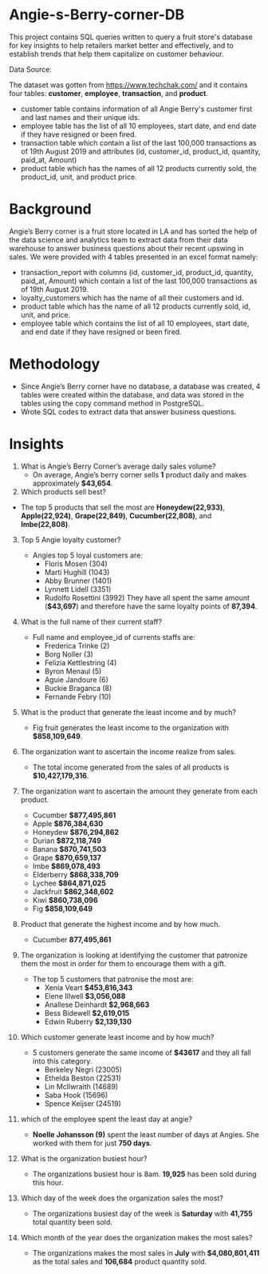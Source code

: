 # Angie-s-Berry-corner-DB

This project contains SQL queries written to query a fruit store's database for key insights to help retailers market better and effectively, and to establish trends that help them capitalize on customer behaviour.

Data Source:

The dataset was gotten from https://www.techchak.com/ and it contains four tables:  **customer**, **employee**, **transaction**, and **product**.
- customer table contains information of all Angie Berry's customer first and last names and their unique ids. 
- employee table has the list of all 10 employees, start date, and end date if they have resigned or been fired.
- transaction table which contain a list of the last 100,000 transactions as of 19th August 2019 and attributes (id, customer_id, product_id, quantity, paid_at, Amount) 
-  product table which has the names of all 12 products currently sold, the product_id, unit, and product price.


# Background

Angie’s Berry corner is a fruit store located in LA and has sorted the help of the data science and analytics team to extract data from their data warehouse to answer business questions about their recent upswing in sales.
We were provided with 4 tables presented in an excel format namely: 
- transaction_report with columns (id, customer_id, product_id, quantity, paid_at, Amount) which contain a list of the last 100,000 transactions as of 19th August 2019.
- loyalty_customers which has the name of all their customers and id.
- product table which has the name of all 12 products currently sold, id, unit, and price.
- employee table  which contains the list of all 10 employees, start date, and end date if they have resigned or been fired.

# Methodology
- Since Angie’s Berry corner have no database, a database was created, 4 tables were created within the database, and data was stored in the tables using the copy command method in PostgreSQL.
- Wrote SQL codes to extract data that answer business questions.

# Insights

1. What is Angie’s Berry Corner’s average daily sales volume?
   - On average, Angie’s berry corner sells **1** product daily and makes approximately **$43,654**.
2. Which products sell best?
  -  The top 5 products that sell the most are **Honeydew(22,933)**,  **Apple(22,924)**, **Grape(22,849)**, **Cucumber(22,808)**, and **Imbe(22,808)**.

3.  Top 5 Angie loyalty customer?
    - Angies top 5 loyal customers are:
      - Floris Mosen  (304)
      - Marti Hughill  (1043)
      - Abby Brunner  (1401)
      - Lynnett Lidell  (3351)
      - Rudolfo Rosettini  (3992)
     They have all spent the same amount (**$43,697**) and therefore have the same loyalty points of **87,394**.
     
 4. What is the full name of their current staff?
    - Full name and employee_id  of currents staffs are:
      - Frederica Trinke  (2)
      - Borg Noller  (3)
      - Felizia Kettlestring  (4)
      - Byron Menaul  (5)
      - Aguie Jandoure  (6)
      - Buckie Braganca  (8)
      - Fernande Febry  (10)
   
 5. What is the product that generate the least income and by much?
    - Fig fruit generates the least income to the organization with	**$858,109,649**.

6. The organization want to ascertain the income realize from sales.
   -  The total income generated from the sales of all products is **$10,427,179,316**.

7. The organization want to ascertain the amount they generate from each product.
   -  Cucumber	 **$877,495,861**
   -  Apple 	**$876,384,630**
   -  Honeydew	 **$876,294,862**
   -  Durian	 **$872,118,749**
   -  Banana	 **$870,741,503**
   -  Grape	 **$870,659,137**
   -  Imbe	 **$869,078,493**
   -  Elderberry	 **$868,338,709**
   -  Lychee	 **$864,871,025**
   -  Jackfruit	 **$862,348,602**
   -  Kiwi  **$860,738,096**
   -  Fig	 **$858,109,649**

8. Product that generate the highest income and by how much.
   -  Cucumber	 **877,495,861**


9. The organization is looking at identifying the customer that patronize them the most in order for them to encourage them with a gift.
    - The top 5 customers that patronise the most are:
      -  Xenia Veart	 **$453,816,343**
      -  Elene Illwell 	**$3,056,088**
      -  Anallese Deinhardt	 **$2,968,663**
      -  Bess Bidewell	 **$2,619,015**
      -  Edwin Ruberry	 **$2,139,130**

10. Which customer generate least income and by how much?
    - 5 customers generate the same income of **$43617** and they all fall into this category. 
      -   Berkeley Negri  (23005)	
      -   Ethelda Beston  (22531)
      -   Lin McIlwraith	(14689)
      -   Saba Hook  (15696)	
      -   Spence Keijser  (24519)

11. which of the employee spent the least day at angie?
    - **Noelle Johansson (9)** spent the least number of days at Angies. She worked with them for just **750 days**. 

12. What is the organization busiest hour?
    - The organizations busiest hour is 8am. **19,925** has been sold during this hour.

13. Which day of the week does the organization sales the most?
    - The organizations busiest day of the week is **Saturday** with **41,755** total quantity been sold.

14. Which month of the year does the organization makes the most sales?
    - The organizations makes the most sales in  **July** with **$4,080,801,411** as the total sales and **106,684** product quantity sold.







